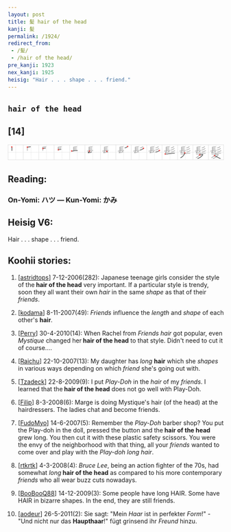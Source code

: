 ```yaml
---
layout: post
title: 髪 hair of the head
kanji: 髪
permalink: /1924/
redirect_from:
 - /髪/
 - /hair of the head/
pre_kanji: 1923
nex_kanji: 1925
heisig: "Hair . . . shape . . . friend."
---
```


## `hair of the head`

## [14]

<div class="stroke"><img src="../images/E9ABAA.png" /></div>

## Reading:

### On-Yomi: ハツ &mdash; Kun-Yomi: かみ

## Heisig V6:

Hair . . . shape . . . friend.

## Koohii stories:

1) [<a href="http://kanji.koohii.com/profile/astridtops">astridtops</a>] 7-12-2006(282): Japanese teenage girls consider the style of the<strong> hair of the head</strong> very important. If a particular style is trendy, soon they all want their own <em>hair</em> in the same <em>shape</em> as that of their <em>friends</em>.

2) [<a href="http://kanji.koohii.com/profile/kodama">kodama</a>] 8-11-2007(49): <em>Friends</em> influence the <em>length</em> and <em>shape</em> of each other&#039;s <strong>hair</strong>.

3) [<a href="http://kanji.koohii.com/profile/Perry">Perry</a>] 30-4-2010(14): When Rachel from <em>Friends</em> <em>hair</em> got popular, even <em>Mystique</em> changed her<strong> hair of the head</strong> to that style. Didn&#039;t need to cut it of course....

4) [<a href="http://kanji.koohii.com/profile/Raichu">Raichu</a>] 22-10-2007(13): My daughter has <em>long</em> <strong>hair</strong> which she <em>shapes</em> in various ways depending on which <em>friend</em> she&#039;s going out with.

5) [<a href="http://kanji.koohii.com/profile/Tzadeck">Tzadeck</a>] 22-8-2009(9): I put <em>Play-Doh</em> in the <em>hair</em> of my <em>friends</em>. I learned that the<strong> hair of the head</strong> does not go well with Play-Doh.

6) [<a href="http://kanji.koohii.com/profile/Filip">Filip</a>] 8-3-2008(6): Marge is doing Mystique&#039;s hair (of the head) at the hairdressers. The ladies chat and become friends.

7) [<a href="http://kanji.koohii.com/profile/FudoMyo">FudoMyo</a>] 14-6-2007(5): Remember the <em>Play-Doh</em> barber shop? You put the Play-doh in the doll, pressed the button and the<strong> hair of the head</strong> grew long. You then cut it with these plastic safety scissors. You were the envy of the neighborhood with that thing, all your <em>friends</em> wanted to come over and play with the <em>Play-doh long hair</em>.

8) [<a href="http://kanji.koohii.com/profile/rtkrtk">rtkrtk</a>] 4-3-2008(4): <em>Bruce Lee</em>, being an action fighter of the 70s, had somewhat <em>long</em><strong> hair of the head</strong> as compared to his more contemporary <em>friends</em> who all wear buzz cuts nowadays.

9) [<a href="http://kanji.koohii.com/profile/BooBooQ88">BooBooQ88</a>] 14-12-2009(3): Some people have long HAIR. Some have HAIR in bizarre shapes. In the end, they are still friends.

10) [<a href="http://kanji.koohii.com/profile/aodeur">aodeur</a>] 26-5-2011(2): Sie sagt: &quot;Mein <em>Haar</em> ist in perfekter <em>Form</em>!&quot; - &quot;Und nicht nur das <strong>Haupthaar</strong>!&quot; fügt grinsend ihr <em>Freund</em> hinzu.
